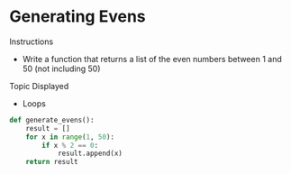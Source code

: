 # Generating Evens


Instructions
- Write a function that returns a list of the even numbers between 1 and 50 (not including 50)

Topic Displayed
- Loops


```python
def generate_evens():
    result = []
    for x in range(1, 50):
        if x % 2 == 0:
            result.append(x)
    return result
```
